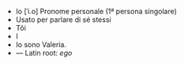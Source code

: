- Io	[ˈi.o]	Pronome personale (1ª persona singolare)  
- Usato per parlare di sé stessi
- Tôi
- I
- Io sono Valeria.
- —	Latin root: *ego*
